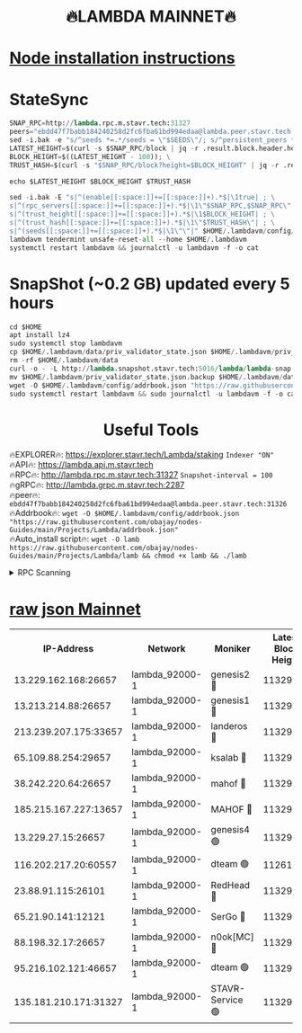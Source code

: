 <h1 align="center"> 🔥LAMBDA MAINNET🔥</h1>


[Node installation instructions](https://github.com/obajay/nodes-Guides/tree/main/Projects/Lambda)
=


# StateSync
```python
SNAP_RPC=http://lambda.rpc.m.stavr.tech:31327
peers="ebdd47f7babb184240258d2fc6fba61bd994edaa@lambda.peer.stavr.tech:31326" 
sed -i.bak -e "s/^seeds *=.*/seeds = \"$SEEDS\"/; s/^persistent_peers *=.*/persistent_peers = \"$PEERS\"/" $HOME/.lambdavm/config/config.toml
LATEST_HEIGHT=$(curl -s $SNAP_RPC/block | jq -r .result.block.header.height); \
BLOCK_HEIGHT=$((LATEST_HEIGHT - 100)); \
TRUST_HASH=$(curl -s "$SNAP_RPC/block?height=$BLOCK_HEIGHT" | jq -r .result.block_id.hash)

echo $LATEST_HEIGHT $BLOCK_HEIGHT $TRUST_HASH

sed -i.bak -E "s|^(enable[[:space:]]+=[[:space:]]+).*$|\1true| ; \
s|^(rpc_servers[[:space:]]+=[[:space:]]+).*$|\1\"$SNAP_RPC,$SNAP_RPC\"| ; \
s|^(trust_height[[:space:]]+=[[:space:]]+).*$|\1$BLOCK_HEIGHT| ; \
s|^(trust_hash[[:space:]]+=[[:space:]]+).*$|\1\"$TRUST_HASH\"| ; \
s|^(seeds[[:space:]]+=[[:space:]]+).*$|\1\"\"|" $HOME/.lambdavm/config/config.toml
lambdavm tendermint unsafe-reset-all --home $HOME/.lambdavm
systemctl restart lambdavm && journalctl -u lambdavm -f -o cat

```
# SnapShot (~0.2 GB) updated every 5 hours
```python
cd $HOME
apt install lz4
sudo systemctl stop lambdavm
cp $HOME/.lambdavm/data/priv_validator_state.json $HOME/.lambdavm/priv_validator_state.json.backup
rm -rf $HOME/.lambdavm/data
curl -o - -L http://lambda.snapshot.stavr.tech:5016/lambda/lambda-snap.tar.lz4 | lz4 -c -d - | tar -x -C $HOME/.lambdavm --strip-components 2
mv $HOME/.lambdavm/priv_validator_state.json.backup $HOME/.lambdavm/data/priv_validator_state.json
wget -O $HOME/.lambdavm/config/addrbook.json "https://raw.githubusercontent.com/obajay/nodes-Guides/main/Projects/Lambda/addrbook.json"
sudo systemctl restart lambdavm && sudo journalctl -u lambdavm -f -o cat
```
 <h1 align="center"> Useful Tools</h1>

🔥EXPLORER🔥:      https://explorer.stavr.tech/Lambda/staking	        `Indexer "ON"` \
🔥API🔥: 			 		 https://lambda.api.m.stavr.tech \
🔥RPC🔥:           http://lambda.rpc.m.stavr.tech:31327	              `Snapshot-interval = 100` \
🔥gRPC🔥:          http://lambda.grpc.m.stavr.tech:2287 \
🔥peer🔥:					 `ebdd47f7babb184240258d2fc6fba61bd994edaa@lambda.peer.stavr.tech:31326` \
🔥Addrbook🔥:    ```wget -O $HOME/.lambdavm/config/addrbook.json "https://raw.githubusercontent.com/obajay/nodes-Guides/main/Projects/Lambda/addrbook.json"``` \
🔥Auto_install script🔥: ```wget -O lamb https://raw.githubusercontent.com/obajay/nodes-Guides/main/Projects/Lambda/lamb && chmod +x lamb && ./lamb```


<details>
<summary>RPC Scanning</summary>

<h2 align="center"> We scan nodes in real time every 4 hours. And we provide the final result of RPC endpoints.
We cannot influence the operation of these nodes in any way. </h2>


```python
If Voting Power is higher than 0 --> then the Node is a validator of the network and may be subject to attack and be a potential threat to the chain.
```
```python
We marked such validators with a red symbol
```

</details>

[raw json Mainnet](https://rpc-check.lambm.stavr.tech/lambm/rpc-lambm-result.json)
=


<table><tr><th>IP-Address</th><th>Network</th><th>Moniker</th><th>Latest Block Height</th><th>Earliest Block Height</th><th>Catching Up</th><th>Tx Index</th><th>Voting Power</th><th>Scan Time</th></tr><tr><td>13.229.162.168:26657</td><td>lambda_92000-1</td><td>genesis2 🔴</td><td>11329189</td><td>1</td><td>False</td><td>on</td><td>16710754</td><td>2024-01-25T01:27:12.519980944UTC</td></tr><tr><td>13.213.214.88:26657</td><td>lambda_92000-1</td><td>genesis1 🔴</td><td>11329190</td><td>1</td><td>False</td><td>on</td><td>107835</td><td>2024-01-25T01:27:17.582505148UTC</td></tr><tr><td>213.239.207.175:33657</td><td>lambda_92000-1</td><td>landeros 🔴</td><td>11329188</td><td>8136001</td><td>False</td><td>off</td><td>1396652</td><td>2024-01-25T01:27:06.865437566UTC</td></tr><tr><td>65.109.88.254:29657</td><td>lambda_92000-1</td><td>ksalab 🔴</td><td>11329191</td><td>8715001</td><td>False</td><td>on</td><td>510465</td><td>2024-01-25T01:27:20.812561179UTC</td></tr><tr><td>38.242.220.64:26657</td><td>lambda_92000-1</td><td>mahof 🔴</td><td>11329187</td><td>10131001</td><td>False</td><td>off</td><td>770350</td><td>2024-01-25T01:27:00.056446729UTC</td></tr><tr><td>185.215.167.227:13657</td><td>lambda_92000-1</td><td>MAHOF 🔴</td><td>11329190</td><td>10134001</td><td>False</td><td>on</td><td>2051510</td><td>2024-01-25T01:27:16.284866142UTC</td></tr><tr><td>13.229.27.15:26657</td><td>lambda_92000-1</td><td>genesis4 🟢</td><td>11329189</td><td>11043001</td><td>False</td><td>on</td><td>0</td><td>2024-01-25T01:27:15.879462986UTC</td></tr><tr><td>116.202.217.20:60557</td><td>lambda_92000-1</td><td>dteam 🟢</td><td>11261207</td><td>11223001</td><td>False</td><td>on</td><td>0</td><td>2024-01-25T01:27:00.366869650UTC</td></tr><tr><td>23.88.91.115:26101</td><td>lambda_92000-1</td><td>RedHead 🔴</td><td>11329188</td><td>11229188</td><td>False</td><td>off</td><td>553202</td><td>2024-01-25T01:27:07.196108327UTC</td></tr><tr><td>65.21.90.141:12121</td><td>lambda_92000-1</td><td>SerGo 🔴</td><td>11329192</td><td>11229192</td><td>False</td><td>off</td><td>10611952</td><td>2024-01-25T01:27:23.362817549UTC</td></tr><tr><td>88.198.32.17:26657</td><td>lambda_92000-1</td><td>n0ok[MC] 🔴</td><td>11329193</td><td>11229193</td><td>False</td><td>off</td><td>1578630</td><td>2024-01-25T01:27:26.465867305UTC</td></tr><tr><td>95.216.102.121:46657</td><td>lambda_92000-1</td><td>dteam 🟢</td><td>11329191</td><td>11325001</td><td>False</td><td>off</td><td>0</td><td>2024-01-25T01:27:20.488637730UTC</td></tr><tr><td>135.181.210.171:31327</td><td>lambda_92000-1</td><td>STAVR-Service 🟢</td><td>11329191</td><td>11326501</td><td>False</td><td>on</td><td>0</td><td>2024-01-25T01:27:20.059619046UTC</td></tr></table>

